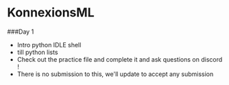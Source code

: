 # KonnexionsML
###Day 1

- Intro python IDLE shell 
- till python lists
- Check out the practice file and complete it and ask questions on discord !
- There is no submission to this, we'll update to accept any submission